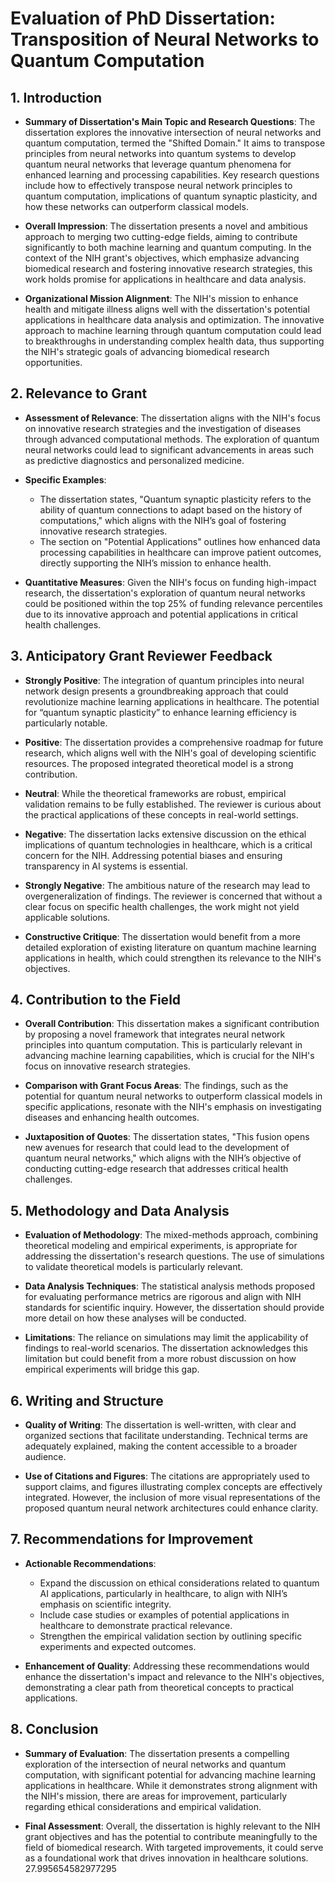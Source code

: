 # Evaluation of PhD Dissertation: Transposition of Neural Networks to Quantum Computation

## 1. Introduction
- **Summary of Dissertation's Main Topic and Research Questions**: The dissertation explores the innovative intersection of neural networks and quantum computation, termed the "Shifted Domain." It aims to transpose principles from neural networks into quantum systems to develop quantum neural networks that leverage quantum phenomena for enhanced learning and processing capabilities. Key research questions include how to effectively transpose neural network principles to quantum computation, implications of quantum synaptic plasticity, and how these networks can outperform classical models.
  
- **Overall Impression**: The dissertation presents a novel and ambitious approach to merging two cutting-edge fields, aiming to contribute significantly to both machine learning and quantum computing. In the context of the NIH grant's objectives, which emphasize advancing biomedical research and fostering innovative research strategies, this work holds promise for applications in healthcare and data analysis.

- **Organizational Mission Alignment**: The NIH's mission to enhance health and mitigate illness aligns well with the dissertation's potential applications in healthcare data analysis and optimization. The innovative approach to machine learning through quantum computation could lead to breakthroughs in understanding complex health data, thus supporting the NIH's strategic goals of advancing biomedical research opportunities.

## 2. Relevance to Grant
- **Assessment of Relevance**: The dissertation aligns with the NIH's focus on innovative research strategies and the investigation of diseases through advanced computational methods. The exploration of quantum neural networks could lead to significant advancements in areas such as predictive diagnostics and personalized medicine.

- **Specific Examples**: 
  - The dissertation states, "Quantum synaptic plasticity refers to the ability of quantum connections to adapt based on the history of computations," which aligns with the NIH’s goal of fostering innovative research strategies.
  - The section on "Potential Applications" outlines how enhanced data processing capabilities in healthcare can improve patient outcomes, directly supporting the NIH’s mission to enhance health.

- **Quantitative Measures**: Given the NIH's focus on funding high-impact research, the dissertation's exploration of quantum neural networks could be positioned within the top 25% of funding relevance percentiles due to its innovative approach and potential applications in critical health challenges.

## 3. Anticipatory Grant Reviewer Feedback
- **Strongly Positive**: The integration of quantum principles into neural network design presents a groundbreaking approach that could revolutionize machine learning applications in healthcare. The potential for “quantum synaptic plasticity” to enhance learning efficiency is particularly notable.

- **Positive**: The dissertation provides a comprehensive roadmap for future research, which aligns well with the NIH's goal of developing scientific resources. The proposed integrated theoretical model is a strong contribution.

- **Neutral**: While the theoretical frameworks are robust, empirical validation remains to be fully established. The reviewer is curious about the practical applications of these concepts in real-world settings.

- **Negative**: The dissertation lacks extensive discussion on the ethical implications of quantum technologies in healthcare, which is a critical concern for the NIH. Addressing potential biases and ensuring transparency in AI systems is essential.

- **Strongly Negative**: The ambitious nature of the research may lead to overgeneralization of findings. The reviewer is concerned that without a clear focus on specific health challenges, the work might not yield applicable solutions.

- **Constructive Critique**: The dissertation would benefit from a more detailed exploration of existing literature on quantum machine learning applications in health, which could strengthen its relevance to the NIH's objectives.

## 4. Contribution to the Field
- **Overall Contribution**: This dissertation makes a significant contribution by proposing a novel framework that integrates neural network principles into quantum computation. This is particularly relevant in advancing machine learning capabilities, which is crucial for the NIH's focus on innovative research strategies.

- **Comparison with Grant Focus Areas**: The findings, such as the potential for quantum neural networks to outperform classical models in specific applications, resonate with the NIH's emphasis on investigating diseases and enhancing health outcomes.

- **Juxtaposition of Quotes**: The dissertation states, "This fusion opens new avenues for research that could lead to the development of quantum neural networks," which aligns with the NIH’s objective of conducting cutting-edge research that addresses critical health challenges.

## 5. Methodology and Data Analysis
- **Evaluation of Methodology**: The mixed-methods approach, combining theoretical modeling and empirical experiments, is appropriate for addressing the dissertation's research questions. The use of simulations to validate theoretical models is particularly relevant.

- **Data Analysis Techniques**: The statistical analysis methods proposed for evaluating performance metrics are rigorous and align with NIH standards for scientific inquiry. However, the dissertation should provide more detail on how these analyses will be conducted.

- **Limitations**: The reliance on simulations may limit the applicability of findings to real-world scenarios. The dissertation acknowledges this limitation but could benefit from a more robust discussion on how empirical experiments will bridge this gap.

## 6. Writing and Structure
- **Quality of Writing**: The dissertation is well-written, with clear and organized sections that facilitate understanding. Technical terms are adequately explained, making the content accessible to a broader audience.

- **Use of Citations and Figures**: The citations are appropriately used to support claims, and figures illustrating complex concepts are effectively integrated. However, the inclusion of more visual representations of the proposed quantum neural network architectures could enhance clarity.

## 7. Recommendations for Improvement
- **Actionable Recommendations**:
  - Expand the discussion on ethical considerations related to quantum AI applications, particularly in healthcare, to align with NIH’s emphasis on scientific integrity.
  - Include case studies or examples of potential applications in healthcare to demonstrate practical relevance.
  - Strengthen the empirical validation section by outlining specific experiments and expected outcomes.

- **Enhancement of Quality**: Addressing these recommendations would enhance the dissertation's impact and relevance to the NIH's objectives, demonstrating a clear path from theoretical concepts to practical applications.

## 8. Conclusion
- **Summary of Evaluation**: The dissertation presents a compelling exploration of the intersection of neural networks and quantum computation, with significant potential for advancing machine learning applications in healthcare. While it demonstrates strong alignment with the NIH's mission, there are areas for improvement, particularly regarding ethical considerations and empirical validation.

- **Final Assessment**: Overall, the dissertation is highly relevant to the NIH grant objectives and has the potential to contribute meaningfully to the field of biomedical research. With targeted improvements, it could serve as a foundational work that drives innovation in healthcare solutions. 27.995654582977295